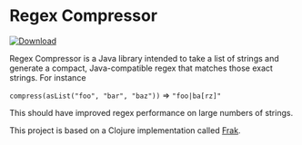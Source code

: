 # Regex Compressor

[ ![Download](https://circleci.com/gh/gleenn/regex_compressor.svg?&style=shield&circle-token=40470b2c2097f41db4296428a85971029b275f93) ](https://circleci.com/gh/gleenn/regex_compressor.svg?&style=shield&circle-token=40470b2c2097f41db4296428a85971029b275f93)

Regex Compressor is a Java library intended to take a list of strings and generate a compact, Java-compatible regex that matches those exact strings. For instance

`compress(asList("foo", "bar", "baz"))` => `"foo|ba[rz]"`

This should have improved regex performance on large numbers of strings.

This project is based on a Clojure implementation called [Frak](https://github.com/noprompt/frak).
